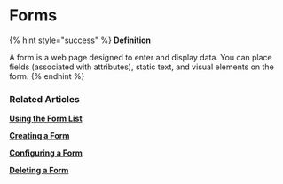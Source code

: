 # Forms

{% hint style="success" %}
**Definition**

A form is a web page designed to enter and display data. You can place fields (associated with attributes), static text, and visual elements on the form.
{% endhint %}

### Related Articles <a href="#related-articles" id="related-articles"></a>

[**Using the Form List**](forms/form-list-operations.md)

[**Creating a Form**](forms/creating-a-form.md)

[**Configuring a Form**](form-designer.md)

[**Deleting a Form**](forms/deleting-a-form.md)
